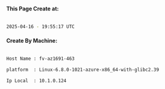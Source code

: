 
   
#### This Page Create at:

```bash

2025-04-16 - 19:55:17 UTC

```

#### Create By Machine:

```bash

Host Name : fv-az1691-463

platform  : Linux-6.8.0-1021-azure-x86_64-with-glibc2.39

Ip Local  : 10.1.0.124

```

